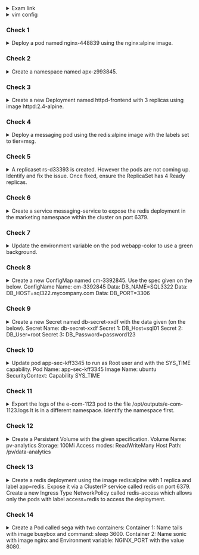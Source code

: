 <details><summary>Exam link</summary>
https://kodekloud.com/topic/mock-exam-1-5/
</p></details>

<details><summary>vim config</summary>
<p>
  
```bash
export dy='--dry-run=client -o yaml' fg='--force --grace-period 0' && \
alias k=kubectl && source <(kubectl completion bash | sed 's/kubectl/k/g') && \
echo "source <(kubectl completion bash)" >> $HOME/.bashrc && \
echo -e 'set et nu sts=2 sw=2 ts=2 ' >> ~/.vimrc
EXPLAINED
set expandtab #never see \t again in your file - expands tab keypresses to space
set number
set softtabstop #of whitespace cols a tab/backspace keypress is worth
set shiftwidth=2 #of whitespace cols a "lvl of indent" is worth
set tabstop=2 #of whitespace cols a tab counts for

```
</p>
</details>

### Check 1 ###
<details><summary>
Deploy a pod named nginx-448839 using the nginx:alpine image.
</summary>
<p>
  
```bash
k run nginx-448839 --image=nginx:alpine
```
</p>
</details>

### Check 2 ###
<details><summary>
Create a namespace named apx-z993845.
</summary>
<p>
  
```bash
k create ns apx-z993845
```
</p>
</details>

### Check 3 ###
<details><summary>
Create a new Deployment named httpd-frontend with 3 replicas using image httpd:2.4-alpine.
</summary>
<p>
  
```bash
k create deploy httpd-frontend --image=httpd:2.4-alpine --replicas=3
```
</p>
</details>

### Check 4 ###
<details><summary>
Deploy a messaging pod using the redis:alpine image with the labels set to tier=msg.
</summary>
<p>
  
```bash
k run messaging --image=redis:alpine --labels=tier=msg
```
</p>
</details>

### Check 5 ###
<details><summary>
A replicaset rs-d33393 is created. However the pods are not coming up. Identify and fix the issue.
Once fixed, ensure the ReplicaSet has 4 Ready replicas.
</summary>
<p>
  
```bash
k edit rs rs-d33393 #delete x's from busyboxXXXXXXX. Then delete all Pods in the rs.
```
</p>
</details>

### Check 6 ###
<details><summary>
Create a service messaging-service to expose the redis deployment in the marketing namespace within the cluster on port 6379.
</summary>
<p>
  
```bash
k expose deploy redis --port=6379 --name messaging-service -n marketing
OR??
k expose deploy redis --name=messaging-service -n marketing --port=6379
```
</p>
</details>

### Check 7 ###
<details><summary>
Update the environment variable on the pod webapp-color to use a green background.
</summary>
<p>
  
```bash
k edit pod webapp-color #Change "pink" to "green"
k delete pod webapp-color $fg
k create -f /tmp/kubectl-edit-___.yaml
```
</p>
</details>

### Check 8 ###
<details><summary>
Create a new ConfigMap named cm-3392845. Use the spec given on the below.
ConfigName Name: cm-3392845
Data: DB_NAME=SQL3322
Data: DB_HOST=sql322.mycompany.com
Data: DB_PORT=3306
</summary>
<p>
  
```bash
k create cm cm-3392845
k edit cm cm-3392845
apiVersion: v1
kind: ConfigMap
metadata:
  name: cm-3392845
data:
  DB_HOST: sql322.mycompany.com
  DB_NAME: SQL3322
  DB_PORT: "3306"
```
</p>
</details>

### Check 9 ###
<details><summary>
Create a new Secret named db-secret-xxdf with the data given (on the below).
Secret Name: db-secret-xxdf
Secret 1: DB_Host=sql01
Secret 2: DB_User=root
Secret 3: DB_Password=password123
</summary>
<p>
  
```bash
k create secret generic db-secret-xxdf --from-literal=DB_Host=sql01 --from-literal=DB_User=root --from-literal=DB_Password=password123
```
</p>
</details>

### Check 10 ###
<details><summary>
Update pod app-sec-kff3345 to run as Root user and with the SYS_TIME capability.
Pod Name: app-sec-kff3345
Image Name: ubuntu
SecurityContext: Capability SYS_TIME
</summary>
<p>
  
```bash
k get pod app-sec-kff3345 -o yaml > 10.yml
```
</p>
</details>

### Check 11 ###
<details><summary>
Export the logs of the e-com-1123 pod to the file /opt/outputs/e-com-1123.logs
It is in a different namespace. Identify the namespace first.
</summary>
<p>
  
```bash
k get pods -A
k logs -n e-commerce e-com-1123 > /opt/outputs/e-com-1123.logs
```
</p>
</details>

### Check 12 ###
<details><summary>
Create a Persistent Volume with the given specification.
Volume Name: pv-analytics
Storage: 100Mi
Access modes: ReadWriteMany
Host Path: /pv/data-analytics
</summary>
<p>
  
```bash
vim 12.yml
OR
cat << EOF | k apply -f -
apiVersion: v1
kind: PersistentVolume
metadata:
  name: pv-analytics
spec:
  capacity:
    storage: 100Mi
  accessModes:
    - ReadWriteMany
  hostPath:
    path: "/pv/data-analytics"
EOF
OR
k create -f 12.yml
```
</p>
</details>

### Check 13 ###
<details><summary>
Create a redis deployment using the image redis:alpine with 1 replica and label app=redis. Expose it via a ClusterIP service called redis on port 6379. Create a new Ingress Type NetworkPolicy called redis-access which allows only the pods with label access=redis to access the deployment.
</summary>
<p>
  
```bash
k create deploy redis --image=redis:alpine --replicas=1
k expose deploy redis --name=redis --port=6379 --target-port=6379
vim 13_netpol.yml
OR
cat << EOF | k apply -f -
apiVersion: networking.k8s.io/v1
kind: NetworkPolicy
metadata:
  name: redis-access
  namespace: default
spec:
  podSelector:
    matchLabels:
       app: redis
  policyTypes:
  - Ingress
  ingress:
  - from:
    - podSelector:
        matchLabels:
          access: redis
    ports:
     - protocol: TCP
       port: 6379
EOF
OR
k create -f 13_netpol.yml
```
</p>
</details>

### Check 14 ###
<details><summary>
Create a Pod called sega with two containers:
Container 1: Name tails with image busybox and command: sleep 3600.
Container 2: Name sonic with image nginx and Environment variable: NGINX_PORT with the value 8080.
</summary>
<p>
  
```bash
vim 14.yml
OR
cat << EOF | k create -f -
apiVersion: v1
kind: Pod
metadata:
  name: sega
spec:
  containers:
  - image: busybox
    name: tails
    command:
    - sleep
    - "3600"
  - image: nginx
    name: sonic
    env:
    - name: NGINX_PORT
      value: "8080"
EOF
OR
k create -f 14.yml
```
</p>
</details>
